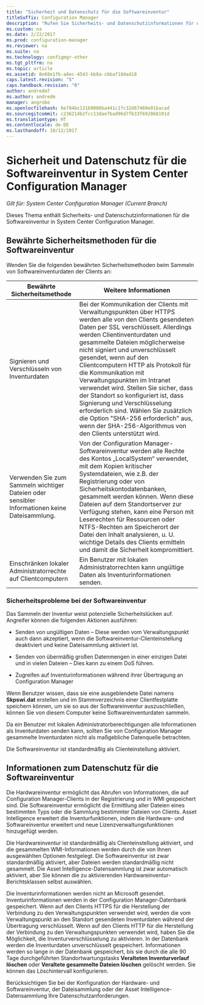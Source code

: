 ```yaml
---
title: "Sicherheit und Datenschutz für die Softwareinventur"
titleSuffix: Configuration Manager
description: "Rufen Sie Sicherheits- und Datenschutzinformationen für die Softwareinventur in System Center Configuration Manager ab."
ms.custom: na
ms.date: 2/22/2017
ms.prod: configuration-manager
ms.reviewer: na
ms.suite: na
ms.technology: configmgr-other
ms.tgt_pltfrm: na
ms.topic: article
ms.assetid: 8e68e1fb-a8ec-4543-bb8a-cbbaf184a418
caps.latest.revision: "5"
caps.handback.revision: "0"
author: andredm7
ms.author: andredm
manager: angrobe
ms.openlocfilehash: 6e784bc131b9006ba441c1fc32d67469e01bacad
ms.sourcegitcommit: c236214b2fcc13dae7bad96d7fb33f692868191d
ms.translationtype: HT
ms.contentlocale: de-DE
ms.lasthandoff: 10/12/2017
---
```

# <a name="security-and-privacy-for-software-inventory-in-system-center-configuration-manager"></a>Sicherheit und Datenschutz für die Softwareinventur in System Center Configuration Manager

*Gilt für: System Center Configuration Manager (Current Branch)*

Dieses Thema enthält Sicherheits- und Datenschutzinformationen für die Softwareinventur in System Center Configuration Manager.  

##  <a name="BKMK_Security_HardwareInventory"></a> Bewährte Sicherheitsmethoden für die Softwareinventur  
 Wenden Sie die folgenden bewährten Sicherheitsmethoden beim Sammeln von Softwareinventurdaten der Clients an:  

|Bewährte Sicherheitsmethode|Weitere Informationen|  
|----------------------------|----------------------|  
|Signieren und Verschlüsseln von Inventurdaten|Bei der Kommunikation der Clients mit Verwaltungspunkten über HTTPS werden alle von den Clients gesendeten Daten per SSL verschlüsselt. Allerdings werden Clientinventurdaten und gesammelte Dateien möglicherweise nicht signiert und unverschlüsselt gesendet, wenn auf den Clientcomputern HTTP als Protokoll für die Kommunikation mit Verwaltungspunkten im Intranet verwendet wird. Stellen Sie sicher, dass der Standort so konfiguriert ist, dass Signierung und Verschlüsselung erforderlich sind. Wählen Sie zusätzlich die Option "SHA-256 erforderlich" aus, wenn der SHA-256-Algorithmus von den Clients unterstützt wird.|  
|Verwenden Sie zum Sammeln wichtiger Dateien oder sensibler Informationen keine Dateisammlung.|Von der Configuration Manager-Softwareinventur werden alle Rechte des Kontos „LocalSystem“ verwendet, mit dem Kopien kritischer Systemdateien, wie z.B. der Registrierung oder von Sicherheitskontodatenbanken, gesammelt werden können. Wenn diese Dateien auf dem Standortserver zur Verfügung stehen, kann eine Person mit Leserechten für Ressourcen oder NTFS-Rechten am Speicherort der Datei den Inhalt analysieren, u. U. wichtige Details des Clients ermitteln und damit die Sicherheit kompromittiert.|  
|Einschränken lokaler Administratorrechte auf Clientcomputern|Ein Benutzer mit lokalen Administratorrechten kann ungültige Daten als Inventurinformationen senden.|  

### <a name="security-issues-for-software-inventory"></a>Sicherheitsprobleme bei der Softwareinventur  
 Das Sammeln der Inventur weist potenzielle Sicherheitslücken auf. Angreifer können die folgenden Aktionen ausführen:  

-   Senden von ungültigen Daten – Diese werden vom Verwaltungspunkt auch dann akzeptiert, wenn die Softwareinventur-Clienteinstellung deaktiviert und keine Dateisammlung aktiviert ist.  

-   Senden von übermäßig großen Datenmengen in einer einzigen Datei und in vielen Dateien – Dies kann zu einem DoS führen.  

-   Zugreifen auf Inventurinformationen während ihrer Übertragung an Configuration Manager  

 Wenn Benutzer wissen, dass sie eine ausgeblendete Datei namens **Skpswi.dat** erstellen und im Stammverzeichnis einer Clientfestplatte speichern können, um sie so aus der Softwareinventur auszuschließen, können Sie von diesem Computer keine Softwareinventurdaten sammeln.  

 Da ein Benutzer mit lokalen Administratorberechtigungen alle Informationen als Inventurdaten senden kann, sollten Sie von Configuration Manager gesammelte Inventurdaten nicht als maßgebliche Datenquelle betrachten.  

 Die Softwareinventur ist standardmäßig als Clienteinstellung aktiviert.  

##  <a name="BKMK_Privacy_HardwareInventory"></a> Informationen zum Datenschutz für die Softwareinventur  
 Die Hardwareinventur ermöglicht das Abrufen von Informationen, die auf Configuration Manager-Clients in der Registrierung und in WMI gespeichert sind. Die Softwareinventur ermöglicht die Ermittlung aller Dateien eines bestimmten Typs oder die Sammlung bestimmter Dateien von Clients. Asset Intelligence erweitert die Inventurfunktionen, indem die Hardware- und Softwareinventur erweitert und neue Lizenzverwaltungsfunktionen hinzugefügt werden.  

 Die Hardwareinventur ist standardmäßig als Clienteinstellung aktiviert, und die gesammelten WMI-Informationen werden durch die von Ihnen ausgewählten Optionen festgelegt. Die Softwareinventur ist zwar standardmäßig aktiviert, aber Dateien werden standardmäßig nicht gesammelt. Die Asset Intelligence-Datensammlung ist zwar automatisch aktiviert, aber Sie können die zu aktivierenden Hardwareinventur-Berichtsklassen selbst auswählen.  

 Die Inventurinformationen werden nicht an Microsoft gesendet. Inventurinformationen werden in der Configuration Manager-Datenbank gespeichert. Wenn auf den Clients HTTPS für die Herstellung der Verbindung zu den Verwaltungspunkten verwendet wird, werden die vom Verwaltungspunkt an den Standort gesendeten Inventurdaten während der Übertragung verschlüsselt. Wenn auf den Clients HTTP für die Herstellung der Verbindung zu den Verwaltungspunkten verwendet wird, haben Sie die Möglichkeit, die Inventurverschlüsselung zu aktivieren. In der Datenbank werden die Inventurdaten unverschlüsselt gespeichert. Informationen werden so lange in der Datenbank gespeichert, bis sie durch die alle 90 Tage durchgeführten Standortwartungstasks **Veralteten Inventurverlauf löschen** oder **Veraltete gesammelte Dateien löschen** gelöscht werden. Sie können das Löschintervall konfigurieren.  

 Berücksichtigen Sie bei der Konfiguration der Hardware- und Softwareinventur, der Dateisammlung oder der Asset Intelligence-Datensammlung Ihre Datenschutzanforderungen.  
